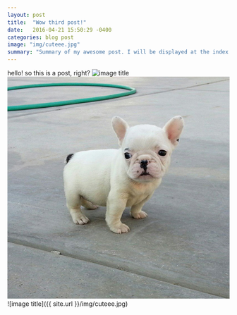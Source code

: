 ```yaml
---
layout: post
title:  "Wow third post!"
date:   2016-04-21 15:50:29 -0400
categories: blog post
image: "img/cuteee.jpg"
summary: "Summary of my awesome post. I will be displayed at the index page in the posts list."
---
```



hello! so this is a post, right?
![image title](https://images.unsplash.com/photo-1453227588063-bb302b62f50b?crop=entropy&fit=crop&fm=jpg&h=1100&ixjsv=2.1.0&ixlib=rb-0.3.5&q=80&w=1925)
![image title](/img/cuteee.jpg)
![image title]({{ site.url }}/img/cuteee.jpg)